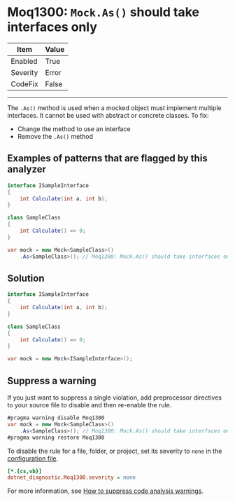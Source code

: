 # Moq1300: `Mock.As()` should take interfaces only

| Item | Value |
| --- | --- |
| Enabled | True |
| Severity | Error |
| CodeFix | False |
---

The `.As()` method is used when a mocked object must implement multiple interfaces. It cannot be used with abstract or
concrete classes. To fix:

- Change the method to use an interface
- Remove the `.As()` method

## Examples of patterns that are flagged by this analyzer

```csharp
interface ISampleInterface
{
    int Calculate(int a, int b);
}

class SampleClass
{
    int Calculate() => 0;
}

var mock = new Mock<SampleClass>()
    .As<SampleClass>(); // Moq1300: Mock.As() should take interfaces only
```

## Solution

```csharp
interface ISampleInterface
{
    int Calculate(int a, int b);
}

class SampleClass
{
    int Calculate() => 0;
}

var mock = new Mock<ISampleInterface>();
```

## Suppress a warning

If you just want to suppress a single violation, add preprocessor directives to
your source file to disable and then re-enable the rule.

```csharp
#pragma warning disable Moq1300
var mock = new Mock<SampleClass>()
    .As<SampleClass>(); // Moq1300: Mock.As() should take interfaces only
#pragma warning restore Moq1300
```

To disable the rule for a file, folder, or project, set its severity to `none`
in the
[configuration file](https://learn.microsoft.com/en-us/dotnet/fundamentals/code-analysis/configuration-files).

```ini
[*.{cs,vb}]
dotnet_diagnostic.Moq1300.severity = none
```

For more information, see
[How to suppress code analysis warnings](https://learn.microsoft.com/en-us/dotnet/fundamentals/code-analysis/suppress-warnings).
